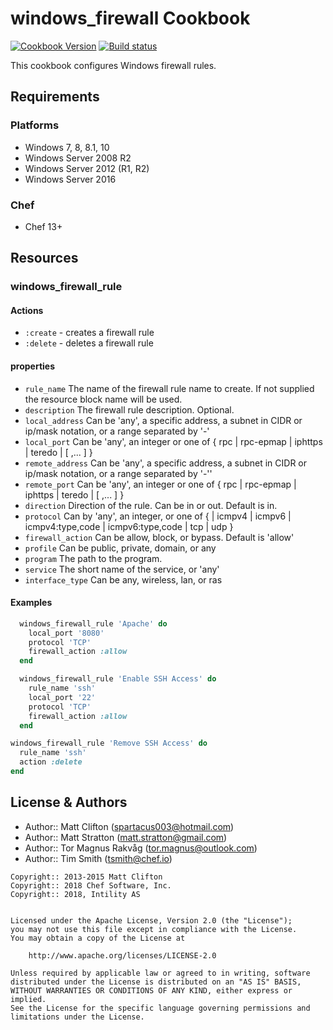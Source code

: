 # windows_firewall Cookbook

[![Cookbook Version](https://img.shields.io/cookbook/v/windows_firewall.svg)](https://supermarket.chef.io/cookbooks/windows_firewall) [![Build status](https://ci.appveyor.com/api/projects/status/39o3tnenw2njhw1b/branch/master?svg=true)](https://ci.appveyor.com/project/ChefWindowsCookbooks/windows-firewall/branch/master)

This cookbook configures Windows firewall rules.

## Requirements

### Platforms

- Windows 7, 8, 8.1, 10
- Windows Server 2008 R2
- Windows Server 2012 (R1, R2)
- Windows Server 2016

### Chef

- Chef 13+

## Resources

### windows_firewall_rule

#### Actions

- `:create` - creates a firewall rule
- `:delete` - deletes a firewall rule

#### properties

- `rule_name` The name of the firewall rule name to create. If not supplied the resource block name will be used.
- `description` The firewall rule description. Optional.
- `local_address` Can be 'any', a specific address, a subnet in CIDR or ip/mask notation, or a range separated by '-'
- `local_port` Can be 'any', an integer or one of { rpc | rpc-epmap | iphttps | teredo | [ ,... ] }
- `remote_address` Can be 'any', a specific address, a subnet in CIDR or ip/mask notation, or a range separated by '-''
- `remote_port` Can be 'any', an integer or one of { rpc | rpc-epmap | iphttps | teredo | [ ,... ] }
- `direction` Direction of the rule. Can be in or out. Default is in.
- `protocol` Can by 'any', an integer, or one of { | icmpv4 | icmpv6 | icmpv4:type,code | icmpv6:type,code | tcp | udp }
- `firewall_action` Can be allow, block, or bypass. Default is 'allow'
- `profile` Can be public, private, domain, or any
- `program` The path to the program.
- `service` The short name of the service, or 'any'
- `interface_type` Can be any, wireless, lan, or ras

#### Examples

```ruby
  windows_firewall_rule 'Apache' do
    local_port '8080'
    protocol 'TCP'
    firewall_action :allow
  end
```

```ruby
  windows_firewall_rule 'Enable SSH Access' do
    rule_name 'ssh'
    local_port '22'
    protocol 'TCP'
    firewall_action :allow
  end
```

```ruby
windows_firewall_rule 'Remove SSH Access' do
  rule_name 'ssh'
  action :delete
end
```

## License & Authors

- Author:: Matt Clifton (spartacus003@hotmail.com)
- Author:: Matt Stratton (matt.stratton@gmail.com)
- Author:: Tor Magnus Rakvåg (tor.magnus@outlook.com)
- Author:: Tim Smith (tsmith@chef.io)

```text
Copyright:: 2013-2015 Matt Clifton
Copyright:: 2018 Chef Software, Inc.
Copyright:: 2018, Intility AS


Licensed under the Apache License, Version 2.0 (the "License");
you may not use this file except in compliance with the License.
You may obtain a copy of the License at

    http://www.apache.org/licenses/LICENSE-2.0

Unless required by applicable law or agreed to in writing, software
distributed under the License is distributed on an "AS IS" BASIS,
WITHOUT WARRANTIES OR CONDITIONS OF ANY KIND, either express or implied.
See the License for the specific language governing permissions and
limitations under the License.
```

